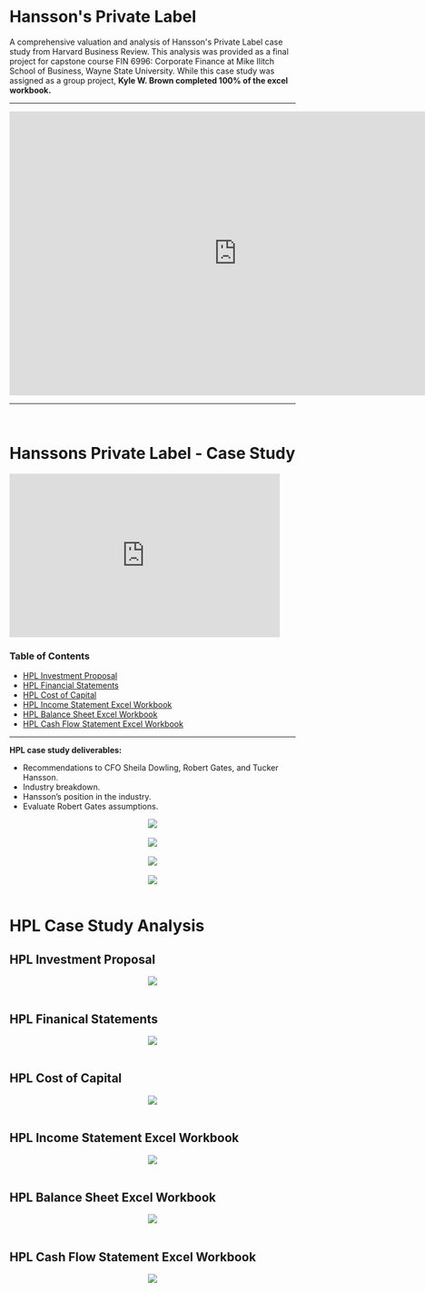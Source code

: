 # **Hansson's Private Label**
A comprehensive valuation and analysis of Hansson's Private Label case study from Harvard Business Review. This analysis was provided as a final project for capstone course FIN 6996: Corporate Finance at Mike Ilitch School of Business, Wayne State University. While this case study was assigned as a group project, **Kyle W. Brown completed 100% of the excel workbook.** 

---


<iframe width="800" height="500" frameborder="0" scrolling="no" src="https://onedrive.live.com/embed?resid=A28B17A16AE813DC%21171&authkey=%21ANdtwCjr4g6z3ZA&em=2&wdAllowInteractivity=False&wdHideGridlines=True&wdHideHeaders=True&wdDownloadButton=True&wdInConfigurator=True"></iframe>

---

<br>

# Hanssons Private Label - Case Study

<iframe src="https://onedrive.live.com/embed?cid=A28B17A16AE813DC&resid=A28B17A16AE813DC%21166&authkey=AGhyVjGQK3QdI_A&em=2" width="476" height="288" frameborder="0" scrolling="no"></iframe>

### Table of Contents
* [HPL Investment Proposal](#hpl-investment-proposal)
* [HPL Financial Statements](#hpl-finanical-statements )
* [HPL Cost of Capital](#hpl-cost-of-capital)
* [HPL Income Statement Excel Workbook](#hpl-income-statement-excel-workbook)
* [HPL Balance Sheet Excel Workbook](#hpl-balance-sheet-excel-workbook)
* [HPL Cash Flow Statement Excel Workbook](#hpl-cash-flow-statement-excel-workbook)

---

**HPL case study deliverables:**

* Recommendations to CFO Sheila Dowling, Robert Gates, and Tucker Hansson.
* Industry breakdown.
* Hansson’s position in the industry.
* Evaluate Robert Gates assumptions.


<div align="center">
  <img src="https://raw.githubusercontent.com/kyle-w-brown/Hanssons-Private-Label/master/Images/HPL.PNG"><br><br>
</div>

<div align="center">
  <img src="https://raw.githubusercontent.com/kyle-w-brown/Hanssons-Private-Label/master/Images/Wbk_model.PNG"><br><br>
</div>



<div align="center">
  <img src="https://raw.githubusercontent.com/kyle-w-brown/Hanssons-Private-Label/master/Images/Wbk_wacc.PNG"><br><br>
</div>



<div align="center">
  <img src="https://raw.githubusercontent.com/kyle-w-brown/Hanssons-Private-Label/master/Images/Wbk_apv.PNG"><br><br>
</div>



# HPL Case Study Analysis


## HPL Investment Proposal
<div align="center">
  <img src="https://raw.githubusercontent.com/kyle-w-brown/Hanssons-Private-Label/master/Images/HPL-investment_proposal.PNG"><br><br>
</div>

## HPL Finanical Statements 

<div align="center">
  <img src="https://raw.githubusercontent.com/kyle-w-brown/Hanssons-Private-Label/master/Images/HPL-financial-statements.PNG"><br><br>
</div>

## HPL Cost of Capital

<div align="center">
  <img src="https://raw.githubusercontent.com/kyle-w-brown/Hanssons-Private-Label/master/Images/HPL-cost-of-capital.PNG"><br><br>
</div>


## HPL Income Statement Excel Workbook 

<div align="center">
  <img src="https://raw.githubusercontent.com/kyle-w-brown/Hanssons-Private-Label/blob/master/Images/Wbk_is.PNG"><br><br>
</div>

## HPL Balance Sheet Excel Workbook

<div align="center">
  <img src="https://github.com/kyle-w-brown/Hanssons-Private-Label/blob/master/Images/Wbk_bs.PNG"><br><br>
</div>

## HPL Cash Flow Statement Excel Workbook

<div align="center">
  <img src="https://raw.githubusercontent.com/kyle-w-brown/Hanssons-Private-Label/master/Images/Wbk_cfs.PNG"><br><br>
</div>




